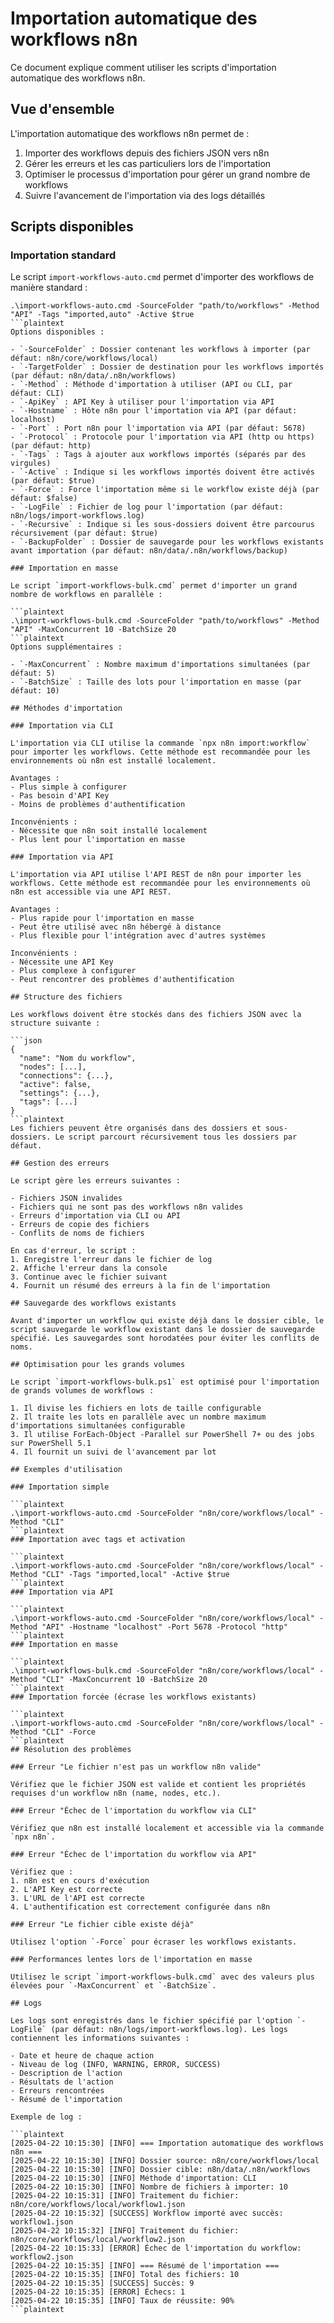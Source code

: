 # Importation automatique des workflows n8n

Ce document explique comment utiliser les scripts d'importation automatique des workflows n8n.

## Vue d'ensemble

L'importation automatique des workflows n8n permet de :

1. Importer des workflows depuis des fichiers JSON vers n8n
2. Gérer les erreurs et les cas particuliers lors de l'importation
3. Optimiser le processus d'importation pour gérer un grand nombre de workflows
4. Suivre l'avancement de l'importation via des logs détaillés

## Scripts disponibles

### Importation standard

Le script `import-workflows-auto.cmd` permet d'importer des workflows de manière standard :

```plaintext
.\import-workflows-auto.cmd -SourceFolder "path/to/workflows" -Method "API" -Tags "imported,auto" -Active $true
```plaintext
Options disponibles :

- `-SourceFolder` : Dossier contenant les workflows à importer (par défaut: n8n/core/workflows/local)
- `-TargetFolder` : Dossier de destination pour les workflows importés (par défaut: n8n/data/.n8n/workflows)
- `-Method` : Méthode d'importation à utiliser (API ou CLI, par défaut: CLI)
- `-ApiKey` : API Key à utiliser pour l'importation via API
- `-Hostname` : Hôte n8n pour l'importation via API (par défaut: localhost)
- `-Port` : Port n8n pour l'importation via API (par défaut: 5678)
- `-Protocol` : Protocole pour l'importation via API (http ou https) (par défaut: http)
- `-Tags` : Tags à ajouter aux workflows importés (séparés par des virgules)
- `-Active` : Indique si les workflows importés doivent être activés (par défaut: $true)
- `-Force` : Force l'importation même si le workflow existe déjà (par défaut: $false)
- `-LogFile` : Fichier de log pour l'importation (par défaut: n8n/logs/import-workflows.log)
- `-Recursive` : Indique si les sous-dossiers doivent être parcourus récursivement (par défaut: $true)
- `-BackupFolder` : Dossier de sauvegarde pour les workflows existants avant importation (par défaut: n8n/data/.n8n/workflows/backup)

### Importation en masse

Le script `import-workflows-bulk.cmd` permet d'importer un grand nombre de workflows en parallèle :

```plaintext
.\import-workflows-bulk.cmd -SourceFolder "path/to/workflows" -Method "API" -MaxConcurrent 10 -BatchSize 20
```plaintext
Options supplémentaires :

- `-MaxConcurrent` : Nombre maximum d'importations simultanées (par défaut: 5)
- `-BatchSize` : Taille des lots pour l'importation en masse (par défaut: 10)

## Méthodes d'importation

### Importation via CLI

L'importation via CLI utilise la commande `npx n8n import:workflow` pour importer les workflows. Cette méthode est recommandée pour les environnements où n8n est installé localement.

Avantages :
- Plus simple à configurer
- Pas besoin d'API Key
- Moins de problèmes d'authentification

Inconvénients :
- Nécessite que n8n soit installé localement
- Plus lent pour l'importation en masse

### Importation via API

L'importation via API utilise l'API REST de n8n pour importer les workflows. Cette méthode est recommandée pour les environnements où n8n est accessible via une API REST.

Avantages :
- Plus rapide pour l'importation en masse
- Peut être utilisé avec n8n hébergé à distance
- Plus flexible pour l'intégration avec d'autres systèmes

Inconvénients :
- Nécessite une API Key
- Plus complexe à configurer
- Peut rencontrer des problèmes d'authentification

## Structure des fichiers

Les workflows doivent être stockés dans des fichiers JSON avec la structure suivante :

```json
{
  "name": "Nom du workflow",
  "nodes": [...],
  "connections": {...},
  "active": false,
  "settings": {...},
  "tags": [...]
}
```plaintext
Les fichiers peuvent être organisés dans des dossiers et sous-dossiers. Le script parcourt récursivement tous les dossiers par défaut.

## Gestion des erreurs

Le script gère les erreurs suivantes :

- Fichiers JSON invalides
- Fichiers qui ne sont pas des workflows n8n valides
- Erreurs d'importation via CLI ou API
- Erreurs de copie des fichiers
- Conflits de noms de fichiers

En cas d'erreur, le script :
1. Enregistre l'erreur dans le fichier de log
2. Affiche l'erreur dans la console
3. Continue avec le fichier suivant
4. Fournit un résumé des erreurs à la fin de l'importation

## Sauvegarde des workflows existants

Avant d'importer un workflow qui existe déjà dans le dossier cible, le script sauvegarde le workflow existant dans le dossier de sauvegarde spécifié. Les sauvegardes sont horodatées pour éviter les conflits de noms.

## Optimisation pour les grands volumes

Le script `import-workflows-bulk.ps1` est optimisé pour l'importation de grands volumes de workflows :

1. Il divise les fichiers en lots de taille configurable
2. Il traite les lots en parallèle avec un nombre maximum d'importations simultanées configurable
3. Il utilise ForEach-Object -Parallel sur PowerShell 7+ ou des jobs sur PowerShell 5.1
4. Il fournit un suivi de l'avancement par lot

## Exemples d'utilisation

### Importation simple

```plaintext
.\import-workflows-auto.cmd -SourceFolder "n8n/core/workflows/local" -Method "CLI"
```plaintext
### Importation avec tags et activation

```plaintext
.\import-workflows-auto.cmd -SourceFolder "n8n/core/workflows/local" -Method "CLI" -Tags "imported,local" -Active $true
```plaintext
### Importation via API

```plaintext
.\import-workflows-auto.cmd -SourceFolder "n8n/core/workflows/local" -Method "API" -Hostname "localhost" -Port 5678 -Protocol "http"
```plaintext
### Importation en masse

```plaintext
.\import-workflows-bulk.cmd -SourceFolder "n8n/core/workflows/local" -Method "CLI" -MaxConcurrent 10 -BatchSize 20
```plaintext
### Importation forcée (écrase les workflows existants)

```plaintext
.\import-workflows-auto.cmd -SourceFolder "n8n/core/workflows/local" -Method "CLI" -Force
```plaintext
## Résolution des problèmes

### Erreur "Le fichier n'est pas un workflow n8n valide"

Vérifiez que le fichier JSON est valide et contient les propriétés requises d'un workflow n8n (name, nodes, etc.).

### Erreur "Échec de l'importation du workflow via CLI"

Vérifiez que n8n est installé localement et accessible via la commande `npx n8n`.

### Erreur "Échec de l'importation du workflow via API"

Vérifiez que :
1. n8n est en cours d'exécution
2. L'API Key est correcte
3. L'URL de l'API est correcte
4. L'authentification est correctement configurée dans n8n

### Erreur "Le fichier cible existe déjà"

Utilisez l'option `-Force` pour écraser les workflows existants.

### Performances lentes lors de l'importation en masse

Utilisez le script `import-workflows-bulk.cmd` avec des valeurs plus élevées pour `-MaxConcurrent` et `-BatchSize`.

## Logs

Les logs sont enregistrés dans le fichier spécifié par l'option `-LogFile` (par défaut: n8n/logs/import-workflows.log). Les logs contiennent les informations suivantes :

- Date et heure de chaque action
- Niveau de log (INFO, WARNING, ERROR, SUCCESS)
- Description de l'action
- Résultats de l'action
- Erreurs rencontrées
- Résumé de l'importation

Exemple de log :

```plaintext
[2025-04-22 10:15:30] [INFO] === Importation automatique des workflows n8n ===
[2025-04-22 10:15:30] [INFO] Dossier source: n8n/core/workflows/local
[2025-04-22 10:15:30] [INFO] Dossier cible: n8n/data/.n8n/workflows
[2025-04-22 10:15:30] [INFO] Méthode d'importation: CLI
[2025-04-22 10:15:30] [INFO] Nombre de fichiers à importer: 10
[2025-04-22 10:15:31] [INFO] Traitement du fichier: n8n/core/workflows/local/workflow1.json
[2025-04-22 10:15:32] [SUCCESS] Workflow importé avec succès: workflow1.json
[2025-04-22 10:15:32] [INFO] Traitement du fichier: n8n/core/workflows/local/workflow2.json
[2025-04-22 10:15:33] [ERROR] Échec de l'importation du workflow: workflow2.json
[2025-04-22 10:15:35] [INFO] === Résumé de l'importation ===
[2025-04-22 10:15:35] [INFO] Total des fichiers: 10
[2025-04-22 10:15:35] [SUCCESS] Succès: 9
[2025-04-22 10:15:35] [ERROR] Échecs: 1
[2025-04-22 10:15:35] [INFO] Taux de réussite: 90%
```plaintext
